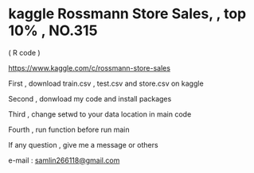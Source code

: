 # kaggle Rossmann Store Sales, , top 10% , NO.315

(  R code )

https://www.kaggle.com/c/rossmann-store-sales

First , download train.csv , test.csv and store.csv on kaggle

Second , donwload my code and install packages

Third , change setwd to your data location in main code

Fourth , run function before run main

If any question , give me a message or others

e-mail : samlin266118@gmail.com
